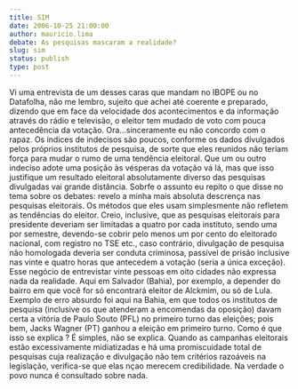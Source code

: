 ```yaml
---
title: SIM
date: 2006-10-25 21:00:00
author: mauricio.lima
debate: As pesquisas mascaram a realidade?
slug: sim
status: publish 
type: post
---
```


Vi uma entrevista de um desses caras que mandam no IBOPE ou no Datafolha, não me lembro, sujeito que achei até coerente e preparado, dizendo que em face da velocidade dos acontecimentos e da informação através do rádio e televisão, o eleitor tem mudado de voto com pouca antecedência da votação. Ora...sinceramente eu não concordo com o rapaz.
Os índices de indecisos são poucos, conforme os dados divulgados pelos próprios institutos de pesquisa, de sorte que eles reunidos não teriam força para mudar o rumo de uma tendência eleitoral. Que um ou outro indeciso adote uma posição às vésperas da votação vá lá, mas que isso justifique um resultado eleitoral absolutamente diverso das pesquisas divulgadas vai grande distância.
Sobrfe o assunto eu repito o que disse no tema sobre os debates: revelo a minha mais absoluta descrença nas pesquisas eleitorais. Os métodos que eles usam simplesmente não refletem as tendências do eleitor. Creio, inclusive, que as pesquisas eleitorais para presidente deveriam ser limitadas a quatro por cada instituto, sendo uma por semestre, devendo-se cobrir pelo menos um por cento do eleitorado nacional, com registro no TSE etc., caso contrário, divulgação de pesquisa não homologada deveria ser conduta criminosa, passível de prisão inclusive nas vinte e quatro horas que antecedem a votação (seria a única exceção). Esse negócio de entrevistar vinte pessoas em oito cidades não expressa nada da realidade. Aqui em Salvador (Bahia), por exemplo, a depender do bairro em que você for só encontrará eleitor de Alckmim, ou só de Lula. Exemplo de erro absurdo foi aqui na Bahia, em que todos os institutos de pesquisa (inclusive os que atenderam a encomendas da oposição) davam certa a vitória de Paulo Souto (PFL) no primeiro turno das eleições; pois bem, Jacks Wagner (PT) ganhou a eleição em primeiro turno. Como é que isso se explica ? É simples, não se explica. 
Quando as campanhas eleitorais estão excessivamente midiatizadas e há uma promiscuidade total de pesquisas cuja realização e divulgação não tem critérios razoáveis na legislação, verifica-se que elas nçao merecem credibilidade. Na verdade o povo nunca é consultado sobre nada.
